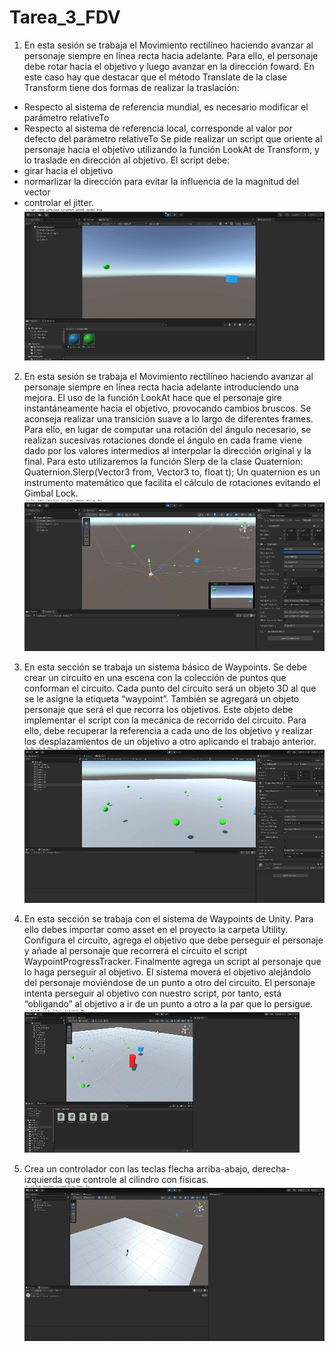# Tarea_3_FDV
1. En esta sesión se trabaja el Movimiento rectilíneo haciendo avanzar al personaje siempre en línea recta hacia adelante. Para ello, el personaje debe rotar hacia el objetivo y luego avanzar en la dirección foward. En este caso hay  que destacar que el método Translate de la clase Transform tiene dos formas de realizar la traslación:
- Respecto al sistema de referencia mundial, es necesario modificar el parámetro relativeTo
- Respecto al sistema de referencia local, corresponde al valor por defecto del parámetro relativeTo
Se pide realizar un script que oriente al personaje hacia el objetivo utilizando la función LookAt de Transform, y lo traslade en dirección al objetivo. El script debe:
- girar hacia el objetivo
- normarlizar la dirección para evitar la influencia de la magnitud del vector
- controlar el jitter.
![](https://github.com/jsfabiani/Tarea_3_FDV/blob/main/FDV_tarea_3.1.gif)

2. En esta sesión se trabaja el Movimiento rectilíneo haciendo avanzar al personaje siempre en línea recta hacia adelante introduciendo una mejora. El uso de la función LookAt hace que el personaje gire instantáneamente hacia el objetivo, provocando cambios bruscos. Se aconseja realizar una transición suave a lo largo de diferentes frames. Para ello, en lugar de computar una rotación del ángulo necesario, se realizan sucesivas rotaciones donde el ángulo en cada frame viene dado por los valores intermedios al interpolar la dirección original y la final. Para esto utilizaremos la función Slerp de la clase Quaternion:
Quaternion.Slerp(Vector3 from, Vector3 to, float t);
Un quaternion es un instrumento matemático que facilita el cálculo de rotaciones evitando el Gimbal Lock.
![](https://github.com/jsfabiani/Tarea_3_FDV/blob/main/FDV_tarea_3.2.gif)

3. En esta sección se trabaja un sistema básico de Waypoints. Se debe crear un circuito en una escena con la colección de puntos que conforman el circuito. Cada punto del circuito será un objeto 3D al que se le asigne la etiqueta “waypoint”. También se agregará un objeto personaje que será el que recorra los objetivos. Este objeto debe implementar el script con la mecánica de recorrido del circuito. Para ello, debe recuperar la referencia a cada uno de los objetivo y realizar los desplazamientos de un objetivo a otro aplicando el trabajo anterior.
![](https://github.com/jsfabiani/Tarea_3_FDV/blob/main/FDV_tarea_3.3.gif)

4. En esta sección se trabaja con el sistema de Waypoints de Unity. Para ello debes importar como asset en el proyecto la carpeta Utility. Configura el circuito, agrega el objetivo que debe perseguir el personaje y añade al personaje que recorrerá el circuito el script WaypointProgressTracker. Finalmente agrega un script al personaje que lo haga perseguir al objetivo. El sistema moverá el objetivo alejándolo del personaje moviéndose de un punto a otro del circuito. El personaje intenta perseguir al objetivo con nuestro script, por tanto, está “obligando” al objetivo a ir de un punto a otro a la par que lo persigue.
![](https://github.com/jsfabiani/Tarea_3_FDV/blob/main/FDV_tarea_3.4.gif)

5. Crea un controlador con las teclas flecha arriba-abajo, derecha-izquierda que controle al cilindro con físicas.
![](https://github.com/jsfabiani/Tarea_3_FDV/blob/main/FDV_tarea_3.5.gif)
